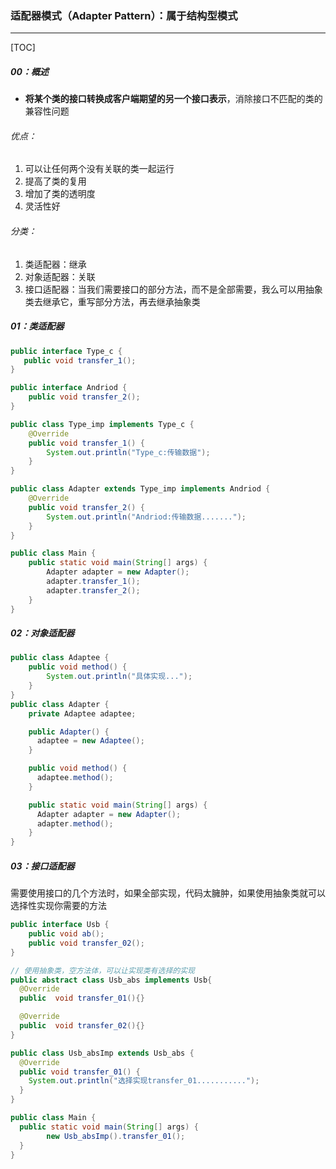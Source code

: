 ### 适配器模式（Adapter Pattern）：属于结构型模式

------

[TOC]

##### 00：概述

- **将某个类的接口转换成客户端期望的另一个接口表示**，消除接口不匹配的类的兼容性问题

###### 优点： 

1. 可以让任何两个没有关联的类一起运行
2. 提高了类的复用
3. 增加了类的透明度
4. 灵活性好

###### 分类：

1. 类适配器：继承 
2. 对象适配器：关联
3. 接口适配器：当我们需要接口的部分方法，而不是全部需要，我么可以用抽象类去继承它，重写部分方法，再去继承抽象类

##### 01：类适配器

```java
public interface Type_c {
   public void transfer_1();
}

public interface Andriod {
    public void transfer_2();
}

public class Type_imp implements Type_c {
    @Override
    public void transfer_1() {
        System.out.println("Type_c:传输数据");
    }
}

public class Adapter extends Type_imp implements Andriod {
    @Override
    public void transfer_2() {
        System.out.println("Andriod:传输数据.......");
    }
}

public class Main {
    public static void main(String[] args) {
        Adapter adapter = new Adapter();
        adapter.transfer_1();
        adapter.transfer_2();
    }
}
```

##### 02：对象适配器

```java
public class Adaptee {
	public void method() {
		System.out.println("具体实现...");
	}
}
public class Adapter {
    private Adaptee adaptee;

    public Adapter() {
      adaptee = new Adaptee();
    }

    public void method() {
      adaptee.method();
    }

    public static void main(String[] args) {
      Adapter adapter = new Adapter();
      adapter.method();
    }
}
```

##### 03：接口适配器

​	需要使用接口的几个方法时，如果全部实现，代码太臃肿，如果使用抽象类就可以选择性实现你需要的方法

```java
public interface Usb {
    public void ab();
    public void transfer_02();
}

// 使用抽象类，空方法体，可以让实现类有选择的实现
public abstract class Usb_abs implements Usb{
  @Override
  public  void transfer_01(){}

  @Override
  public  void transfer_02(){}
}

public class Usb_absImp extends Usb_abs {
  @Override
  public void transfer_01() {
    System.out.println("选择实现transfer_01...........");
  }
}

public class Main {
  public static void main(String[] args) {
    	new Usb_absImp().transfer_01();
  }
}
```